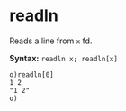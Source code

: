 # readln

Reads a line from `x` fd.

**Syntax:** ```readln x; readln[x]```

```o
o)readln[0]
1 2
"1 2"
o)
```
